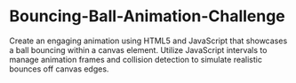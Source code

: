 # Bouncing-Ball-Animation-Challenge
Create an engaging animation using HTML5 and JavaScript that showcases a ball bouncing within a canvas element. Utilize JavaScript intervals to manage animation frames and collision detection to simulate realistic bounces off canvas edges.

